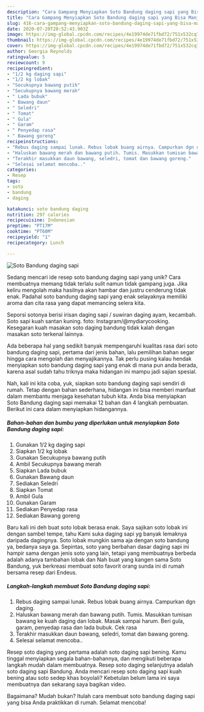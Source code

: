 ```yaml
---
description: "Cara Gampang Menyiapkan Soto Bandung daging sapi yang Bisa Manjain Lidah"
title: "Cara Gampang Menyiapkan Soto Bandung daging sapi yang Bisa Manjain Lidah"
slug: 416-cara-gampang-menyiapkan-soto-bandung-daging-sapi-yang-bisa-manjain-lidah
date: 2020-07-20T20:52:43.903Z
image: https://img-global.cpcdn.com/recipes/4e19974de71fbd72/751x532cq70/soto-bandung-daging-sapi-foto-resep-utama.jpg
thumbnail: https://img-global.cpcdn.com/recipes/4e19974de71fbd72/751x532cq70/soto-bandung-daging-sapi-foto-resep-utama.jpg
cover: https://img-global.cpcdn.com/recipes/4e19974de71fbd72/751x532cq70/soto-bandung-daging-sapi-foto-resep-utama.jpg
author: Georgia Reynolds
ratingvalue: 5
reviewcount: 9
recipeingredient:
- "1/2 kg daging sapi"
- "1/2 kg lobak"
- "Secukupnya bawang putih"
- "Secukupnya bawang merah"
- " Lada bubuk"
- " Bawang daun"
- " Seledri"
- " Tomat"
- " Gula"
- " Garam"
- " Penyedap rasa"
- " Bawang goreng"
recipeinstructions:
- "Rebus daging sampai lunak. Rebus lobak buang airnya. Campurkan dgn daging."
- "Haluskan bawang merah dan bawang putih. Tumis. Masukkan tumisan bawang ke kuah daging dan lobak. Masak sampai harum. Beri gula, garam, penyedap rasa dan lada bubuk. Cek rasa"
- "Terakhir masukkan daun bawang, seledri, tomat dan bawang goreng."
- "Selesai selamat mencoba.."
categories:
- Resep
tags:
- soto
- bandung
- daging

katakunci: soto bandung daging 
nutrition: 297 calories
recipecuisine: Indonesian
preptime: "PT17M"
cooktime: "PT60M"
recipeyield: "1"
recipecategory: Lunch

---
```



![Soto Bandung daging sapi](https://img-global.cpcdn.com/recipes/4e19974de71fbd72/751x532cq70/soto-bandung-daging-sapi-foto-resep-utama.jpg)

Sedang mencari ide resep soto bandung daging sapi yang unik? Cara membuatnya memang tidak terlalu sulit namun tidak gampang juga. Jika keliru mengolah maka hasilnya akan hambar dan justru cenderung tidak enak. Padahal soto bandung daging sapi yang enak selayaknya memiliki aroma dan cita rasa yang dapat memancing selera kita.

Seporsi sotonya berisi irisan daging sapi / suwiran daging ayam, kecambah. Soto sapi kuah santan kuning. foto: Instagram/@mydiarycooking. Kesegaran kuah masakan soto daging bandung tidak kalah dengan masakan soto terkenal lainnya.

Ada beberapa hal yang sedikit banyak mempengaruhi kualitas rasa dari soto bandung daging sapi, pertama dari jenis bahan, lalu pemilihan bahan segar hingga cara mengolah dan menyajikannya. Tak perlu pusing kalau hendak menyiapkan soto bandung daging sapi yang enak di mana pun anda berada, karena asal sudah tahu triknya maka hidangan ini mampu jadi sajian spesial.


Nah, kali ini kita coba, yuk, siapkan soto bandung daging sapi sendiri di rumah. Tetap dengan bahan sederhana, hidangan ini bisa memberi manfaat dalam membantu menjaga kesehatan tubuh kita. Anda bisa menyiapkan Soto Bandung daging sapi memakai 12 bahan dan 4 langkah pembuatan. Berikut ini cara dalam menyiapkan hidangannya.

<!--inarticleads1-->

##### Bahan-bahan dan bumbu yang diperlukan untuk menyiapkan Soto Bandung daging sapi:

1. Gunakan 1/2 kg daging sapi
1. Siapkan 1/2 kg lobak
1. Gunakan Secukupnya bawang putih
1. Ambil Secukupnya bawang merah
1. Siapkan  Lada bubuk
1. Gunakan  Bawang daun
1. Sediakan  Seledri
1. Siapkan  Tomat
1. Ambil  Gula
1. Gunakan  Garam
1. Sediakan  Penyedap rasa
1. Sediakan  Bawang goreng


Baru kali ini deh buat soto lobak berasa enak. Saya sajikan soto lobak ini dengan sambel tempe, tahu Kami suka daging sapi yg banyak lemaknya daripada dagingnya. Soto lobak mungkin sama aja dengan soto bandung ya, bedanya saya ga. Sepintas, soto yang berbahan dasar daging sapi ini hampir sama dengan jenis soto yang lain, tetapi yang membuatnya berbeda adalah adanya tambahan lobak dan Nah buat yang kangen sama Soto Bandung, yuk berkreasi membuat soto favorit orang sunda ini di rumah bersama resep dari Endeus. 

<!--inarticleads2-->

##### Langkah-langkah membuat Soto Bandung daging sapi:

1. Rebus daging sampai lunak. Rebus lobak buang airnya. Campurkan dgn daging.
1. Haluskan bawang merah dan bawang putih. Tumis. Masukkan tumisan bawang ke kuah daging dan lobak. Masak sampai harum. Beri gula, garam, penyedap rasa dan lada bubuk. Cek rasa
1. Terakhir masukkan daun bawang, seledri, tomat dan bawang goreng.
1. Selesai selamat mencoba..


Resep soto daging yang pertama adalah soto daging sapi bening. Kamu tinggal menyiapkan segala bahan-bahannya, dan mengikuti beberapa langkah mudah dalam membuatnya. Resep soto daging selanjutnya adalah soto daging sapi Bandung. Anda mencari resep soto daging sapi kuah bening atau soto sedep khas boyolali? Kebetulan belum lama ini saya membuatnya dan sekarang saya bagikan video. 

Bagaimana? Mudah bukan? Itulah cara membuat soto bandung daging sapi yang bisa Anda praktikkan di rumah. Selamat mencoba!

